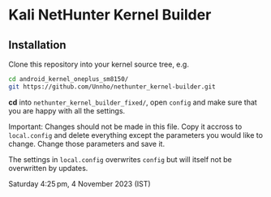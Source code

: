 # Kali NetHunter Kernel Builder

<!--![Kali NetHunter](https://gitlab.com/kalilinux/nethunter/build-scripts/kali-nethunter-project/raw/master/images/nethunter-git-logo.png)-->

## Installation

Clone this repository into your kernel source tree, e.g.

``` bash
cd android_kernel_oneplus_sm8150/
git https://github.com/Unnho/nethunter_kernel-builder.git
```

**cd** into `nethunter_kernel_builder_fixed/`, open `config` and make sure that you are happy with all the settings.

Important: Changes should not be made in this file. Copy it accross to `local.config` and delete everything except the parameters you would like to change. Change those parameters and save it.

The settings in `local.config` overwrites `config` but will itself not be overwritten by updates.


Saturday 4:25 pm, 4 November 2023 (IST)
